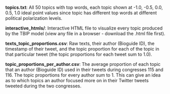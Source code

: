 **topics.txt**: All 50 topics with top words, each topic shown at -1.0, -0.5, 0.0, 0.5, 1.0 ideal point values since topic has different top words at different political polarization levels.

**interactive_htmls/**: Interactive HTML file to visualize every topic produced by the TBIP model (view any file in a browser - download the .html file first).

**texts_topic_proportions.csv**: Raw texts, their author (Bioguide ID), the timestamp of their tweet, and the topic proportion for each of the topic in that particular tweet (the topic proportions for each tweet sum to 1.0).

**topic_proportions_per_author.csv**: The average proportion of each topic that an author (Bioguide ID) used in their tweets during congresses 115 and 116. The topic proportions for every author sum to 1. This can give an idea as to which topics an author focused more on in their Twitter tweets tweeted during the two congresses.
